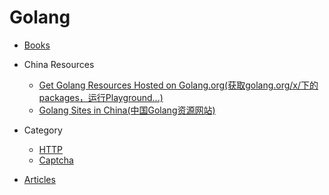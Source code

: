 # Golang 

* [Books](books/README.md)

* China Resources
  * [Get Golang Resources Hosted on Golang.org(获取golang.org/x/下的packages，运行Playground...)](china/fanqiang/README.md)
  * [Golang Sites in China(中国Golang资源网站)](china/sites/README.md)

* Category
  * [HTTP](http/README.md)
  * [Captcha](captcha/README.md)

* [Articles](articles/README.md)
